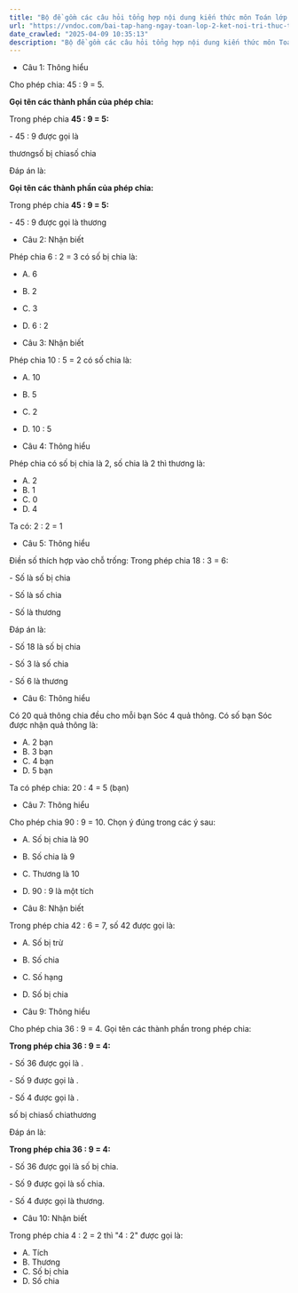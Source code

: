 ```yaml
---
title: "Bộ đề gồm các câu hỏi tổng hợp nội dung kiến thức môn Toán lớp 2 đã học ở Tuần 21 trong chương trình Toán lớp 2 Tập 2 Kết nối tri thức, giúp các em ôn tập và luyện giải các dạng bài tập Toán lớp 2. Mời các em cùng luyện tập."
url: "https://vndoc.com/bai-tap-hang-ngay-toan-lop-2-ket-noi-tri-thuc-tuan-21-thu-3-335754"
date_crawled: "2025-04-09 10:35:13"
description: "Bộ đề gồm các câu hỏi tổng hợp nội dung kiến thức môn Toán lớp 2 đã học ở Tuần 21 trong chương trình Toán lớp 2 Tập 2 Kết nối tri thức, giúp các em ôn tập và luyện giải các dạng bài tập Toán lớp 2. Mời các em cùng luyện tập."
---
```


* Câu 1:  Thông hiểu

Cho phép chia: 45 : 9 = 5.

**Gọi tên các thành phần của phép chia:**

Trong phép chia **45 : 9 = 5:**

\- 45 : 9 được gọi là 

thươngsố bị chiasố chia

Đáp án là:

**Gọi tên các thành phần của phép chia:**

Trong phép chia **45 : 9 = 5:**

\- 45 : 9 được gọi là thương

* Câu 2:  Nhận biết

Phép chia 6 : 2 = 3 có số bị chia là:

  * A. 6 
  * B. 2 
  * C. 3 
  * D. 6 : 2 



* Câu 3:  Nhận biết

Phép chia 10 : 5 = 2 có số chia là:

  * A. 10 
  * B. 5 
  * C. 2 
  * D. 10 : 5 



* Câu 4:  Thông hiểu

Phép chia có số bị chia là 2, số chia là 2 thì thương là:

  * A. 2 
  * B. 1 
  * C. 0 
  * D. 4 



Ta có: 2 : 2 = 1

* Câu 5:  Thông hiểu

Điền số thích hợp vào chỗ trống: Trong phép chia 18 : 3 = 6:

\- Số  là số bị chia

\- Số  là số chia

\- Số  là thương

Đáp án là:

\- Số 18 là số bị chia

\- Số 3 là số chia

\- Số 6 là thương

* Câu 6:  Thông hiểu

Có 20 quả thông chia đều cho mỗi bạn Sóc 4 quả thông. Có số bạn Sóc được nhận quả thông là:

  * A. 2 bạn 
  * B. 3 bạn 
  * C. 4 bạn 
  * D. 5 bạn 



Ta có phép chia: 20 : 4 = 5 (bạn)

* Câu 7:  Thông hiểu

Cho phép chia 90 : 9 = 10. Chọn ý đúng trong các ý sau:

  * A. Số bị chia là 90 
  * B. Số chia là 9 
  * C. Thương là 10 
  * D. 90 : 9 là một tích 



* Câu 8:  Nhận biết

Trong phép chia 42 : 6 = 7, số 42 được gọi là:

  * A. Số bị trừ 
  * B. Số chia 
  * C. Số hạng 
  * D. Số bị chia 



* Câu 9:  Thông hiểu

Cho phép chia 36 : 9 = 4. Gọi tên các thành phần trong phép chia:

**Trong phép chia 36 : 9 = 4:**

\- Số 36 được gọi là .

\- Số 9 được gọi là .

\- Số 4 được gọi là .

số bị chiasố chiathương

Đáp án là:

**Trong phép chia 36 : 9 = 4:**

\- Số 36 được gọi là số bị chia.

\- Số 9 được gọi là số chia.

\- Số 4 được gọi là thương.

* Câu 10:  Nhận biết

Trong phép chia 4 : 2 = 2 thì "4 : 2" được gọi là:

  * A. Tích 
  * B. Thương 
  * C. Số bị chia 
  * D. Số chia 



